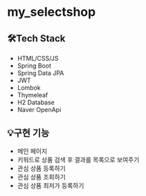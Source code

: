 # my_selectshop

## 🛠️Tech Stack
* HTML/CSS/JS
* Spring Boot
* Spring Data JPA
* JWT
* Lombok
* Thymeleaf
* H2 Database
* Naver OpenApi<br>

## 💡구현 기능
* 메인 페이지
* 키워드로 상품 검색 후 결과를 목록으로 보여주기
* 관심 상품 등록하기
* 관심 상품 조회하기
* 관심 상품 최저가 등록하기
